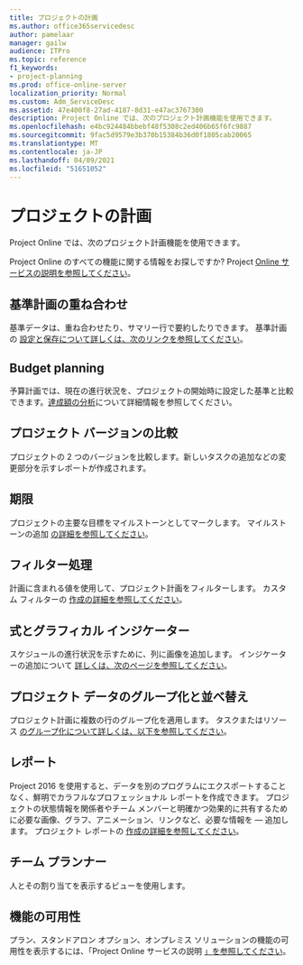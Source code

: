 ```yaml
---
title: プロジェクトの計画
ms.author: office365servicedesc
author: pamelaar
manager: gailw
audience: ITPro
ms.topic: reference
f1_keywords:
- project-planning
ms.prod: office-online-server
localization_priority: Normal
ms.custom: Adm_ServiceDesc
ms.assetid: 47e400f8-27ad-4187-8d31-e47ac3767300
description: Project Online では、次のプロジェクト計画機能を使用できます。
ms.openlocfilehash: e4bc924484bbebf48f5308c2ed406b65f6fc9887
ms.sourcegitcommit: 9fac5d9579e3b370b15384b36d0f1805cab20065
ms.translationtype: MT
ms.contentlocale: ja-JP
ms.lasthandoff: 04/09/2021
ms.locfileid: "51651052"
---
```

# <a name="project-planning"></a>プロジェクトの計画

Project Online では、次のプロジェクト計画機能を使用できます。
  
Project Online のすべての機能に関する情報をお探しですか? Project [Online サービスの説明を参照してください](project-online-service-description.md)。
  
## <a name="baseline-rollup"></a>基準計画の重ね合わせ

基準データは、重ね合わせたり、サマリー行で要約したりできます。 基準計画の [設定と保存について詳しくは、次のリンクを参照してください](https://go.microsoft.com/fwlink/p/?LinkId=271346)。
  
## <a name="budget-planning"></a>Budget planning

予算計画では、現在の進行状況を、プロジェクトの開始時に設定した基準と比較できます。[達成額の分析](https://go.microsoft.com/fwlink/p/?LinkId=271336)について詳細情報を参照してください。
  
## <a name="compare-project-versions"></a>プロジェクト バージョンの比較

プロジェクトの 2 つのバージョンを比較します。新しいタスクの追加などの変更部分を示すレポートが作成されます。
  
## <a name="deadlines"></a>期限

プロジェクトの主要な目標をマイルストーンとしてマークします。 マイルストーンの追加 [の詳細を参照してください](https://go.microsoft.com/fwlink/p/?LinkId=271339)。
  
## <a name="filtering"></a>フィルター処理

計画に含まれる値を使用して、プロジェクト計画をフィルターします。 カスタム フィルターの [作成の詳細を参照してください](https://go.microsoft.com/fwlink/p/?LinkId=271341)。
  
## <a name="formulas-and-graphical-indicators"></a>式とグラフィカル インジケーター

スケジュールの進行状況を示すために、列に画像を追加します。 インジケーターの追加について [詳しくは、次のページを参照してください](https://go.microsoft.com/fwlink/p/?LinkId=271340)。
  
## <a name="group-and-sort-project-data"></a>プロジェクト データのグループ化と並べ替え

プロジェクト計画に複数の行のグループ化を適用します。 タスクまたはリソース [のグループ化について詳しくは、以下を参照してください](https://go.microsoft.com/fwlink/p/?LinkId=271326)。
  
## <a name="reports"></a>レポート

Project 2016 を使用すると、データを別のプログラムにエクスポートすることなく、鮮明でカラフルなプロフェッショナル レポートを作成できます。 プロジェクトの状態情報を関係者やチーム メンバーと明確かつ効果的に共有するために必要な画像、グラフ、アニメーション、リンクなど、必要な情報を &mdash; 追加します。 プロジェクト レポートの [作成の詳細を参照してください](https://go.microsoft.com/fwlink/p/?LinkId=271349)。
  
## <a name="team-planner"></a>チーム プランナー

人とその割り当てを表示するビューを使用します。 
  
## <a name="feature-availability"></a>機能の可用性

プラン、スタンドアロン オプション、オンプレミス ソリューションの機能の可用性を表示するには、「Project Online サービスの説明 [」を参照してください](project-online-service-description.md)。
  